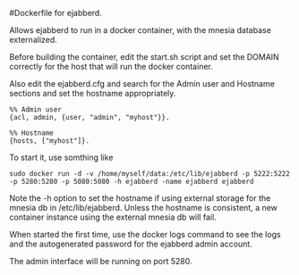 #Dockerfile for ejabberd.

Allows ejabberd to run in a docker container, with the mnesia database externalized.

Before building the container, edit the start.sh script and set the DOMAIN correctly for the host that will run the docker container.

Also edit the ejabberd.cfg and search for the Admin user and Hostname sections and set the hostname appropriately.

```
%% Admin user
{acl, admin, {user, "admin", "myhost"}}.

%% Hostname
{hosts, ["myhost"]}.
```

To start it, use somthing like

```
sudo docker run -d -v /home/myself/data:/etc/lib/ejabberd -p 5222:5222 -p 5280:5280 -p 5080:5080 -h ejabberd -name ejabberd ejabberd
```

Note the -h option to set the hostname if using external storage for the mnesia db in /etc/lib/ejabberd.  Unless the hostname is consistent, a new container instance using the external mnesia db will fail.

When started the first time, use the docker logs command to see the logs and the autogenerated password for the ejabberd admin account.

The admin interface will be running on port 5280.
